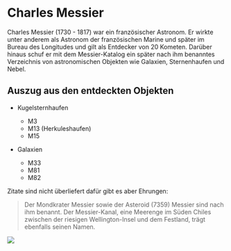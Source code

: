 # Charles Messier

Charles Messier (1730 - 1817) war ein französischer Astronom. Er wirkte unter anderem als Astronom der französischen Marine und später im Bureau des Longitudes und gilt als Entdecker von 20 Kometen. Darüber hinaus schuf er mit dem Messier-Katalog ein später nach ihm benanntes Verzeichnis von astronomischen Objekten wie Galaxien, Sternenhaufen und Nebel. 

## Auszug aus den entdeckten Objekten

* Kugelsternhaufen
  * M3
  * M13 (Herkuleshaufen)
  * M15

* Galaxien
  * M33
  * M81
  * M82

Zitate sind nicht überliefert dafür gibt es aber Ehrungen:

> Der Mondkrater Messier sowie der Asteroid (7359) Messier sind nach ihm benannt.
> Der Messier-Kanal, eine Meerenge im Süden Chiles zwischen der riesigen Wellington-Insel und dem Festland, trägt ebenfalls seinen Namen.  

<img src="https://de.wikipedia.org/wiki/Charles_Messier#/media/Datei:Charles_Messier.jpg"/>
